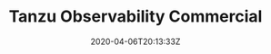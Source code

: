 ---
aliases:
- '0022'
date: '2020-04-06T20:13:33Z'
description: Tanzu Observability Commercial
episode: '0022'
episode_image: /images/tv/episodes/spring-live/0022.jpg
explicit: 'no'
images:
- /images/tv/episodes/spring-live/0022.jpg
lastmod: '2021-04-20'
publishdate: '2020-05-29'
title: Tanzu Observability Commercial
type: tv-episode
youtube: pgIXAId1Mag
---